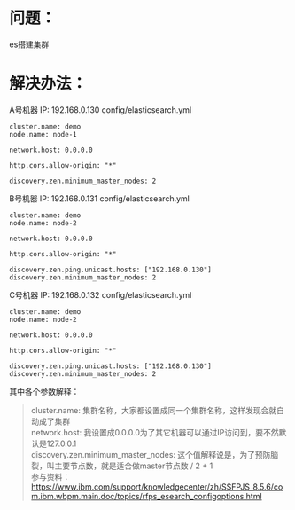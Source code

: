 # 问题：
es搭建集群

# 解决办法：

A号机器
IP: 192.168.0.130
config/elasticsearch.yml
```
cluster.name: demo
node.name: node-1

network.host: 0.0.0.0

http.cors.allow-origin: "*"

discovery.zen.minimum_master_nodes: 2
```
B号机器
IP: 192.168.0.131
config/elasticsearch.yml
```
cluster.name: demo
node.name: node-2

network.host: 0.0.0.0

http.cors.allow-origin: "*"

discovery.zen.ping.unicast.hosts: ["192.168.0.130"]
discovery.zen.minimum_master_nodes: 2

```
C号机器
IP: 192.168.0.132
config/elasticsearch.yml
```
cluster.name: demo
node.name: node-2

network.host: 0.0.0.0

http.cors.allow-origin: "*"

discovery.zen.ping.unicast.hosts: ["192.168.0.130"]
discovery.zen.minimum_master_nodes: 2
```
其中各个参数解释：

> cluster.name: 集群名称，大家都设置成同一个集群名称，这样发现会就自动成了集群  
> network.host: 我设置成0.0.0.0为了其它机器可以通过IP访问到，要不然默认是127.0.0.1  
> discovery.zen.minimum_master_nodes: 这个值解释说是，为了预防脑裂，叫主要节点数，就是适合做master节点数 / 2 + 1  
> 参与资料：https://www.ibm.com/support/knowledgecenter/zh/SSFPJS_8.5.6/com.ibm.wbpm.main.doc/topics/rfps_esearch_configoptions.html
